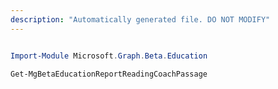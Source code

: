 ```yaml
---
description: "Automatically generated file. DO NOT MODIFY"
---
```


```powershell

Import-Module Microsoft.Graph.Beta.Education

Get-MgBetaEducationReportReadingCoachPassage

```